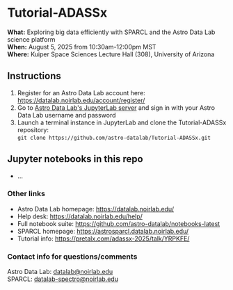 # Tutorial-ADASSx
**What:** Exploring big data efficiently with SPARCL and the Astro Data Lab science platform  
**When:** August 5, 2025 from 10:30am-12:00pm MST  
**Where:** Kuiper Space Sciences Lecture Hall (308), University of Arizona

## Instructions
1. Register for an Astro Data Lab account here: https://datalab.noirlab.edu/account/register/
2. Go to [Astro Data Lab's JupyterLab server](https://gp13.datalab.noirlab.edu/) and sign in with your Astro Data Lab username and password
3. Launch a terminal instance in JupyterLab and clone the Tutorial-ADASSx repository:  
```git clone https://github.com/astro-datalab/Tutorial-ADASSx.git```

## Jupyter notebooks in this repo
- ...

### Other links
- Astro Data Lab homepage: https://datalab.noirlab.edu/
- Help desk: https://datalab.noirlab.edu/help/
- Full notebook suite: https://github.com/astro-datalab/notebooks-latest
- SPARCL homepage: https://astrosparcl.datalab.noirlab.edu/
- Tutorial info: https://pretalx.com/adassx-2025/talk/YRPKFE/

### Contact info for questions/comments
Astro Data Lab: datalab@noirlab.edu  
SPARCL: datalab-spectro@noirlab.edu
